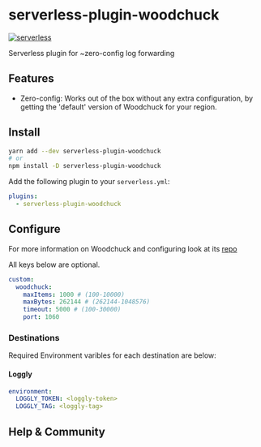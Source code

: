# serverless-plugin-woodchuck
[![serverless](http://public.serverless.com/badges/v3.svg)](http://www.serverless.com)

Serverless plugin for ~zero-config log forwarding

## Features

* Zero-config: Works out of the box without any extra configuration, by getting the 'default' version of Woodchuck for your region.

## Install

```sh
yarn add --dev serverless-plugin-woodchuck
# or
npm install -D serverless-plugin-woodchuck
```

Add the following plugin to your `serverless.yml`:

```yaml
plugins:
  - serverless-plugin-woodchuck
```

## Configure

For more information on Woodchuck and configuring look at its [repo](www.github.com/klaatu01/woodchuck)

All keys below are optional. 
```yaml
custom:
  woodchuck:
    maxItems: 1000 # (100-10000)
    maxBytes: 262144 # (262144-1048576)
    timeout: 5000 # (100-30000)
    port: 1060
```

### Destinations

Required Environment varibles for each destination are below:

#### Loggly

```yaml
environment:
  LOGGLY_TOKEN: <loggly-token>
  LOGGLY_TAG: <loggly-tag>
```

## Help & Community

